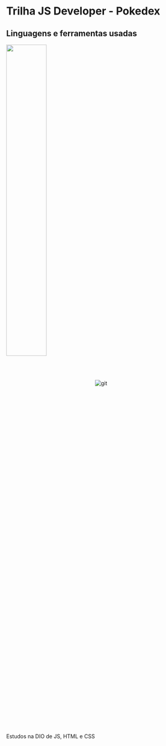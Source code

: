 # Trilha JS Developer - Pokedex


## Linguagens e ferramentas  usadas
<div >
        <img width="46%" align="center" src="https://github-readme-stats.vercel.app/api?username=Marcos-Gabriell&show_icons=true&theme=dark" />
     <img align="center" alt="git" src="https://img.shields.io/badge/GIT-E44C30?style=for-the-badge&logo=git&logoColor=white">
</div><br>



Estudos na DIO  de JS, HTML e CSS
